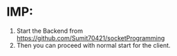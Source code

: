 # IMP:
1. Start the Backend from https://github.com/Sumit70421/socketProgramming
2. Then you can proceed with normal start for the client.

